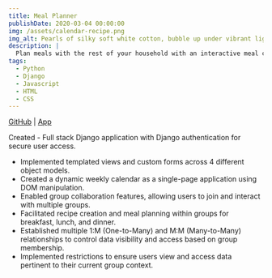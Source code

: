 ```yaml
---
title: Meal Planner
publishDate: 2020-03-04 00:00:00
img: /assets/calendar-recipe.png
img_alt: Pearls of silky soft white cotton, bubble up under vibrant lighting
description: |
  Plan meals with the rest of your household with an interactive meal calendar. Create a new group, or join an existing one where you can save and access recipes.
tags:
  - Python
  - Django
  - Javascript
  - HTML
  - CSS
---
```


<a href="https://github.com/valenium/Meal_Planner">GitHub</a> | <a href="https://mealplanner-deploy-69aff832caa7.herokuapp.com/">App</a>

Created - Full stack Django application with Django authentication for secure user access.
- Implemented templated views and custom forms across 4 different object models.
- Created a dynamic weekly calendar as a single-page application using DOM manipulation.
- Enabled group collaboration features, allowing users to join and interact with multiple groups.
- Facilitated recipe creation and meal planning within groups for breakfast, lunch, and dinner.
- Established multiple 1:M (One-to-Many) and M:M (Many-to-Many) relationships to control data visibility and access based on group membership.
- Implemented restrictions to ensure users view and access data pertinent to their current group context.